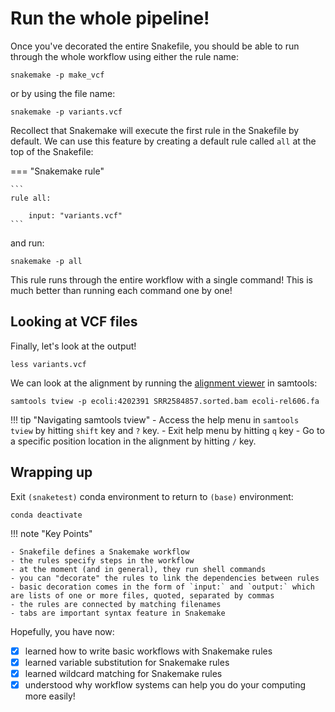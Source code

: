 # Run the whole pipeline!

Once you've decorated the entire Snakefile, you should be able to run through the whole workflow using either the rule name:

```
snakemake -p make_vcf
```

or by using the file name:

```
snakemake -p variants.vcf
```

Recollect that Snakemake will execute the first rule in the Snakefile by default. We can use this feature by creating a default rule called `all` at the top of the Snakefile:

=== "Snakemake rule"

    ```
    rule all:

        input: "variants.vcf"
    ```
    
and run:

```
snakemake -p all
```

This rule runs through the entire workflow with a single command! This is much better than running each command one by one!

## Looking at VCF files

Finally, let's look at the output!

```
less variants.vcf
```

We can look at the alignment by running the [alignment viewer](http://samtools.sourceforge.net/tview.shtml) in samtools:
```
samtools tview -p ecoli:4202391 SRR2584857.sorted.bam ecoli-rel606.fa
```

!!! tip "Navigating samtools tview"
    - Access the help menu in `samtools tview` by hitting `shift` key and `?` key.
    - Exit help menu by hitting `q` key
    - Go to a specific position location in the alignment by hitting `/` key.

## Wrapping up

Exit `(snaketest)` conda environment to return to `(base)` environment:

```
conda deactivate
```

!!! note "Key Points"

    - Snakefile defines a Snakemake workflow
    - the rules specify steps in the workflow
    - at the moment (and in general), they run shell commands
    - you can "decorate" the rules to link the dependencies between rules
    - basic decoration comes in the form of `input:` and `output:` which are lists of one or more files, quoted, separated by commas
    - the rules are connected by matching filenames
    - tabs are important syntax feature in Snakemake
    
Hopefully, you have now:

- [x] learned how to write basic workflows with Snakemake rules
- [x] learned variable substitution for Snakemake rules
- [x] learned wildcard matching for Snakemake rules
- [x] understood why workflow systems can help you do your computing more easily!
